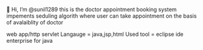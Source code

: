 👋 Hi, I’m @sunil1289
this is the doctor appointment booking system impements seduling algorith where user can take appointment on the basis of avalaiblity of doctor

web app/http servlet Langauge = java,jsp,html Used tool = eclipse ide enterprise for java
